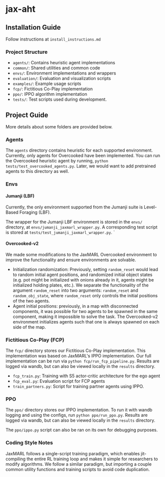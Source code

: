 # jax-aht

## Installation Guide
Follow instructions at `install_instructions.md`

### Project Structure
- `agents/`: Contains heuristic agent implementations
- `common/`: Shared utilities and common code
- `envs/`: Environment implementations and wrappers
- `evaluation/`: Evaluation and visualization scripts
- `examples/`: Example usage scripts
- `fcp/`: Fictitious Co-Play implementation
- `ppo/`: IPPO algorithm implementation
- `tests/`: Test scripts used during development.

## Project Guide

More details about some folders are provided below. 

### Agents

The `agents` directory contains heuristic for each supported environment. 
Currently, only agents for Overcooked have been implemented.
You can run the Overcooked heuristic agent by running, `python tests/test_overcooked_agents.py`.
Later, we would want to add pretrained agents to this directory as well. 

### Envs
#### Jumanji (LBF)
Currently, the only environment supported from the Jumanji suite is Level-Based Foraging (LBF).

The wrapper for the Jumanji LBF environment is stored in the `envs/` directory, at `envs/jumanji_jaxmarl_wrapper.py`. A corresponding test script is stored at `tests/test_jumanji_jaxmarl_wrapper.py`.
`
#### Overcooked-v2
We made some modifications to the JaxMARL Overcooked environment to improve the functionality and ensure environments are solvable.

- Initialization randomization: Previously, setting `random_reset` would lead to random initial agent positions, and randomized initial object states (e.g. pot might be initialized with onions already in it, agents might be initialized holding plates, etc.). We separate the functionality of the argument `random_reset` into two arguments: `random_reset` and `random_obj_state`, where `random_reset` only controls the initial positions of the two agents. 
- Agent initial positions: previously, in a map with disconnected components, it was possible for two agents to be spawned in the same component, making it impossible to solve the task. The Overcooked-v2 environment initializes agents such that one is always spawned on each side of the map.


### Fictitious Co-Play (FCP)
The `fcp/` directory stores our Fictitious Co-Play implementation. This implementation was based on JaxMARL's IPPO implementation. 
Our full implementation can be run via `python fcp/run_fcp_pipeline.py`. Results are logged via wandb, but can also be viewed locally in the `results` directory.

- `fcp_train.py`: Training with S5 actor-critic architecture for the ego agent
- `fcp_eval.py`: Evaluation script for FCP agents
- `train_partners.py`: Script for training partner agents using IPPO.

### PPO
The `ppo/` directory stores our IPPO implementation. 
To run it with wandb logging and using the configs, run `python ppo/run_ppo.py`. 
Results are logged via wandb, but can also be viewed locally in the `results` directory.

The `ppo/ippo.py` script can also be ran on its own for debugging purposes.

### Coding Style Notes
JaxMARL follows a single-script training paradigm, which enables jit-compiling the entire RL training loop and makes it simple for researchers to modify algorithms. 
We follow a similar paradigm, but importing a couple common utility functions and training scripts to avoid code duplication. 

